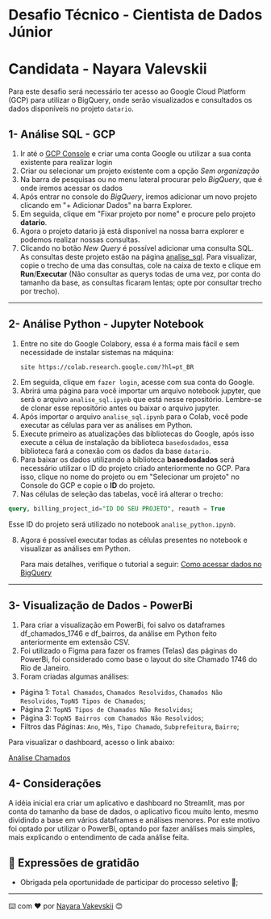 # Desafio Técnico - Cientista de Dados Júnior
# Candidata - Nayara Valevskii

Para este desafio será necessário ter acesso ao Google Cloud Platform (GCP) para utilizar o BigQuery, onde serão visualizados e consultados os dados disponíveis no projeto `datario`.

## 1- Análise SQL - GCP

1. Ir até o [GCP Console](https://console.cloud.google.com/) e criar uma conta Google ou utilizar a sua conta existente para realizar login
2. Criar ou selecionar um projeto existente com a opção *Sem organização*
3. Na barra de pesquisas ou no menu lateral procurar pelo *BigQuery*, que é onde iremos acessar os dados
4. Após entrar no console do *BigQuery*, iremos adicionar um novo projeto clicando em "+ Adicionar Dados" na barra Explorer.
5. Em seguida, clique em "Fixar projeto por nome" e procure pelo projeto **datario**.
6. Agora o projeto datario já está disponível na nossa barra explorer e podemos realizar nossas consultas.
7. Clicando no botão *New Query* é possível adicionar uma consulta SQL. As consultas deste projeto estão na página [analise_sql](https://github.com/nayarawakewski/emd-desafio-junior-data-scientist/blob/desafio-nayara-valevskii/analise_sql.sql). Para visualizar, copie o trecho de uma das consultas, cole na caixa de texto e clique em **Run**/**Executar** (Não consultar as querys todas de uma vez, por conta do tamanho da base, as consultas ficaram lentas; opte por consultar trecho por trecho).


---
## 2- Análise Python - Jupyter Notebook
1. Entre no site do Google Colabory, essa é a forma mais fácil e sem necessidade de instalar sistemas na máquina: 
   ```
   site https://colab.research.google.com/?hl=pt_BR
   ```
2. Em seguida, clique em `fazer login`, acesse com sua conta do Google.
3. Abrirá uma página para você importar um arquivo notebook jupyter, que será o arquivo `analise_sql.ipynb` que está nesse repositório. Lembre-se de clonar esse repositório antes ou baixar o arquivo jupyter.
4. Após importar o arquivo `analise_sql.ipynb` para o Colab, você pode executar as células para ver as análises em Python.
5. Execute primeiro as atualizações das bibliotecas do Google, após isso execute a célua de instalação da biblioteca `basedosdados`, essa biblioteca fará a conexão com os dados da base `datario`.
6. Para baixar os dados utilizando a biblioteca **basedosdados** será necessário utilizar o ID do projeto criado anteriormente no GCP. Para isso, clique no nome do projeto ou em "Selecionar um projeto" no Console do GCP e copie o **ID** do projeto.
7. Nas células de seleção das tabelas, você irá alterar o trecho:
```sql
query, billing_project_id="ID DO SEU PROJETO", reauth = True
```
   Esse ID do projeto será utilizado no notebook `analise_python.ipynb`.
   
8. Agora é possível executar todas as células presentes no notebook e visualizar as análises em Python.

   Para mais detalhes, verifique o tutorial a seguir: [Como acessar dados no BigQuery](https://docs.dados.rio/tutoriais/como-acessar-dados/#como-criar-uma-conta-na-gcp)

---


## 3- Visualização de Dados - PowerBi

1. Para criar a visualização em PowerBi, foi salvo os dataframes df_chamados_1746 e df_bairros, da análise em Python feito anteriormente em extensão CSV.
2. Foi utilizado o Figma para fazer os frames (Telas) das páginas do PowerBi, foi considerado  como base o layout do site Chamado 1746 do Rio de Janeiro.
3. Foram criadas algumas análises:

- Página 1: `Total Chamados`, `Chamados Resolvidos`, `Chamados Não Resolvidos`, `TopN5 Tipos de Chamados`;
- Página 2: `TopN5 Tipos de Chamados Não Resolvidos`;
- Página 3: `TopN5 Bairros com Chamados Não Resolvidos`;
- Filtros das Páginas: `Ano`, `Mês`, `Tipo Chamado`, `Subprefeitura`, `Bairro`;

Para visualizar o dashboard, acesso o link abaixo:

[Análise Chamados ](https://app.powerbi.com/view?r=eyJrIjoiODc1ZWJkMTUtZmU3ZC00ZDdlLWI0ZWYtY2YxMWRiZjRjNmNkIiwidCI6ImVjYTFhZTJkLWU5MjktNGM2OS1iZmEyLTAxNWQ0YzQ3OGY4YSJ9)

## 4- Considerações

A idéia inicial era criar um aplicativo e dashboard no Streamlit, mas por conta do tamanho da base de dados, o aplicativo ficou muito lento, mesmo dividindo a base em vários dataframes e análises menores. Por este motivo foi optado por utilizar o PowerBi, optando por fazer análises mais simples, mais explicando o entendimento de cada análise feita.

## 🎁 Expressões de gratidão

* Obrigada pela oportunidade de participar do processo seletivo 📢;

---
⌨️ com ❤️ por [Nayara Vakevskii](https://github.com/NayaraWakewski) 😊
